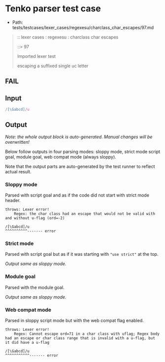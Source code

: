 # Tenko parser test case

- Path: tests/testcases/lexer_cases/regexesu/charclass_char_escapes/97.md

> :: lexer cases : regexesu : charclass char escapes
>
> ::> 97
>
> Imported lexer test
>
> escaping a suffixed single uc letter

## FAIL

## Input

`````js
/[\Gabcd]/u
`````

## Output

_Note: the whole output block is auto-generated. Manual changes will be overwritten!_

Below follow outputs in four parsing modes: sloppy mode, strict mode script goal, module goal, web compat mode (always sloppy).

Note that the output parts are auto-generated by the test runner to reflect actual result.

### Sloppy mode

Parsed with script goal and as if the code did not start with strict mode header.

`````
throws: Lexer error!
    Regex: the char class had an escape that would not be valid with and without u-flag (ord=-2)

/[\Gabcd]/u
^^^^^^^^^^------- error
`````

### Strict mode

Parsed with script goal but as if it was starting with `"use strict"` at the top.

_Output same as sloppy mode._

### Module goal

Parsed with the module goal.

_Output same as sloppy mode._

### Web compat mode

Parsed in sloppy script mode but with the web compat flag enabled.

`````
throws: Lexer error!
    Regex: Cannot escape ord=71 in a char class with uflag; Regex body had an escape or char class range that is invalid with a u-flag, but it did have a u-flag

/[\Gabcd]/u
^^^^^^^^^^^------- error
`````

